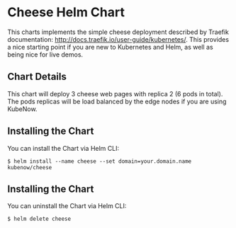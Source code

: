 # Cheese Helm Chart
This charts implements the simple cheese deployment described by Traefik documentation: http://docs.traefik.io/user-guide/kubernetes/. This provides a nice starting point if you are new to Kubernetes and Helm, as well as being nice for live demos.

## Chart Details
This chart will deploy 3 cheese web pages with replica 2 (6 pods in total). The pods replicas will be load balanced  by the edge nodes if you are using KubeNow.

## Installing the Chart
You can install the Chart via Helm CLI:

```console
$ helm install --name cheese --set domain=your.domain.name kubenow/cheese
```

## Installing the Chart
You can uninstall the Chart via Helm CLI:

```console
$ helm delete cheese
```
